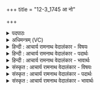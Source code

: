 +++
title = "12-3_1745 आ नो"

+++
<details><summary>पदपाठः</summary>

आ꣢। नः꣣। र꣡त्ना꣢꣯नि। बि꣡भ्र꣢꣯तौ। अ꣡श्वि꣢꣯ना। ग꣡च्छ꣢꣯तम्। यु꣣व꣢म्। रु꣡द्रा꣢꣯। हि꣡र꣢꣯ण्यवर्तनी। हि꣡र꣢꣯ण्य। व꣣र्तनीइ꣡ति꣢। जु꣣षाणा꣢। वा꣣जिनीवसू। वाजिनी। वसूइ꣡ति꣢। माध्वी꣢꣯इ꣡ति꣢। म꣡म꣢꣯। श्रु꣣तम्। ह꣡व꣢꣯म्। १७४५।
</details>

<details><summary>अधिमन्त्रम् (VC)</summary>

- अश्विनौ
- अवस्युरात्रेयः
- पङ्क्तिः
- पञ्चमः
</details>

<details><summary>हिन्दी : आचार्य रामनाथ वेदालंकार - विषयः</summary>

आगे फिर वही विषय है।
</details>

<details><summary>हिन्दी : आचार्य रामनाथ वेदालंकार - पदार्थः</summary>

पदार्थान्वयभाषाः -  हे (अश्विना) योगशास्त्र के अध्यापक और योग-विधियों के प्रशिक्षक ! (रत्नानि) योगसिद्धि के रमणीय ऐश्वर्यों को (बिभ्रतौ) धारण करनेवाले (युवम्) तुम दोनों (नः) हम योग-जिज्ञासुओं के पास (आगच्छतम्) आओ। हे (रुद्रा) रोदक योग-विघ्न आदि को दूर करनेवाले, (हिरण्य-वर्तनी) तेजस्वी मार्ग का अवलम्बन करनेवाले (जुषाणा) प्रीति करनेवाले (वाजिनीवसू) योगाभ्यास-क्रिया ही जिनका धन है ऐसे, (माध्वी) मधुर प्राणविद्या को जाननेवाले योगाध्यापक और योगप्रशिक्षको ! तुम दोनों (मम) मुझ योग-जिज्ञासु की (हवम्) पुकार को (श्रुतम्) सुनो ॥३॥
</details>

<details><summary>हिन्दी : आचार्य रामनाथ वेदालंकार - भावार्थः</summary>

भावार्थभाषाः -  वे ही योगाध्यापक और योग-प्रशिक्षक योगविद्या देने में सफल होते हैं, जो स्वयं योग-सिद्धियों से युक्त और योगविद्या के धुरंधर होते हैं ॥३॥ इस खण्ड में जगदीश्वर, जगन्माता और योगाभ्यास के विषयों का वर्णन होने से इस खण्ड की पूर्व खण्ड के साथ सङ्गति है ॥ उन्नीसवें अध्याय में तृतीय खण्ड समाप्त ॥
</details>

<details><summary>संस्कृत : आचार्य रामनाथ वेदालंकार - विषयः</summary>

अत पुनस्तमेव विषयमाह।
</details>

<details><summary>संस्कृत : आचार्य रामनाथ वेदालंकार - पदार्थः</summary>

पदार्थान्वयभाषाः -  हे (अश्विना) अश्विनौ योगाध्यापकयोगप्रशिक्षकौ ! (रत्नानि) रमणीयानि योगसिद्ध्यैश्वर्याणि (बिभ्रतौ) धारयन्तौ (युवम्) युवाम् (नः) योगजिज्ञासूनस्मान् (आगच्छतम्) आयातम्। हे (रुद्रा),रुद्रौ,रुदं रोदकं योगविघ्नादिकं द्रावयतो यौ तौ, (हिरण्यवर्तनी) तेजस्विमार्गावलम्बिनौ, (जुषाणा) जुषाणौ प्रीतिं कुर्वन्तौ, (वाजिनीवसू) वाजिनी बलवती योगाभ्यासक्रिया एव वसु धनं ययोस्तौ, (माध्वी) मधुमयप्राणविद्याविदौ योगाध्यापकप्रशिक्षकौ ! युवाम् (मम) योगजिज्ञासोः (हवम्) आह्वानम् (श्रुतम्) शृणुतम् ॥३॥२
</details>

<details><summary>संस्कृत : आचार्य रामनाथ वेदालंकार - भावार्थः</summary>

भावार्थभाषाः -  तावेव योगाध्यापकयोगप्रशिक्षकौ योगविद्याप्रदाने सफलौ जायेते यौ स्वयं योगसिद्धिसम्पन्नौ योगविद्याधुरंधरौ भवतः ॥३॥ अस्मिन् खण्डे जगदीश्वरस्य जगन्मातुर्योगाभ्यासस्य च विषयाणां वर्णनादेतत्खण्डस्य पूर्वखण्डेन संगतिरस्ति।
</details>